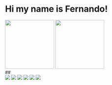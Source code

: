 # Hi my name is Fernando!

<div>
  <img height="160" src="https://github-readme-stats.vercel.app/api?username=ferbarbosa&show_icons=true&theme=tokyonight&hide_border=true&border_radius=10"/>
    <img  height="160" src="https://github-readme-stats.vercel.app/api/top-langs/?username=ferbarbosa&show_icons=true&card_width=170&layout=compact&theme=tokyonight&hide_border=true"/>
</div>
##

<div>
  <img src="https://img.shields.io/badge/Node.js-43853D?style=for-the-badge&logo=node.js&logoColor=white" />
  <img src="https://img.shields.io/badge/JavaScript-323330?style=for-the-badge&logo=javascript&logoColor=F7DF1E" />
  <img src="https://img.shields.io/badge/PHP-777BB4?style=for-the-badge&logo=php&logoColor=white" />
  <img src="https://img.shields.io/badge/React_Native-20232A?style=for-the-badge&logo=react&logoColor=61DAFB" />
  <img src="https://img.shields.io/badge/Laravel-FF2D20?style=for-the-badge&logo=laravel&logoColor=white" />
  <img src="https://img.shields.io/badge/MySQL-00000F?style=for-the-badge&logo=mysql&logoColor=white" />
</div>
